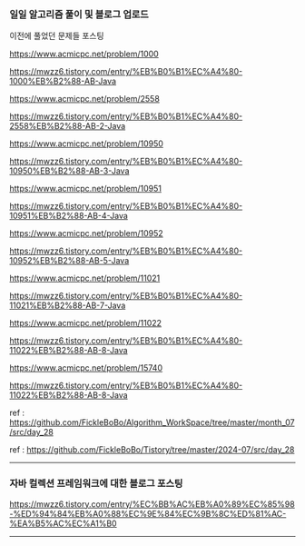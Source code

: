 ### 일일 알고리즘 풀이 및 블로그 업로드

이전에 풀었던 문제들 포스팅

https://www.acmicpc.net/problem/1000

https://mwzz6.tistory.com/entry/%EB%B0%B1%EC%A4%80-1000%EB%B2%88-AB-Java

https://www.acmicpc.net/problem/2558

https://mwzz6.tistory.com/entry/%EB%B0%B1%EC%A4%80-2558%EB%B2%88-AB-2-Java

https://www.acmicpc.net/problem/10950

https://mwzz6.tistory.com/entry/%EB%B0%B1%EC%A4%80-10950%EB%B2%88-AB-3-Java

https://www.acmicpc.net/problem/10951

https://mwzz6.tistory.com/entry/%EB%B0%B1%EC%A4%80-10951%EB%B2%88-AB-4-Java

https://www.acmicpc.net/problem/10952

https://mwzz6.tistory.com/entry/%EB%B0%B1%EC%A4%80-10952%EB%B2%88-AB-5-Java

https://www.acmicpc.net/problem/11021

https://mwzz6.tistory.com/entry/%EB%B0%B1%EC%A4%80-11021%EB%B2%88-AB-7-Java

https://www.acmicpc.net/problem/11022

https://mwzz6.tistory.com/entry/%EB%B0%B1%EC%A4%80-11022%EB%B2%88-AB-8-Java

https://www.acmicpc.net/problem/15740

https://mwzz6.tistory.com/entry/%EB%B0%B1%EC%A4%80-11022%EB%B2%88-AB-8-Java

ref : https://github.com/FickleBoBo/Algorithm_WorkSpace/tree/master/month_07/src/day_28

ref : https://github.com/FickleBoBo/Tistory/tree/master/2024-07/src/day_28

---

### 자바 컬렉션 프레임워크에 대한 블로그 포스팅

https://mwzz6.tistory.com/entry/%EC%BB%AC%EB%A0%89%EC%85%98-%ED%94%84%EB%A0%88%EC%9E%84%EC%9B%8C%ED%81%AC-%EA%B5%AC%EC%A1%B0

---
